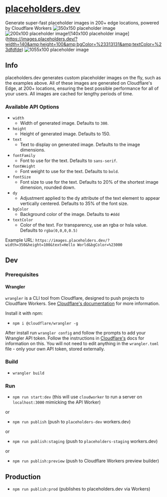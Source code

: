 # [placeholders.dev](https://placeholders.dev)
Generate super-fast placeholder images in 200+ edge locations, powered by Cloudflare Workers
![350x150 placeholder image](https://images.placeholders.dev/?width=350&amp;height=100)![200x100 placeholder image](https://images.placeholders.dev/?width=200&amp;height=100&amp;bgColor=%23000&amp;textColor=rgba(255,255,255,0.5))![140x100 placeholder image](https://images.placeholders.dev/?width=140&amp;height=100&amp;bgColor=%23313131&amp;textColor=%23dfdfde)
![1055x100 placeholder image](https://images.placeholders.dev/?width=1055&amp;height=100&amp;text=Hello%20World&amp;bgColor=%23434343&amp;textColor=%23dfdfde)


## Info

placeholders.dev generates custom placeholder images on the fly, such as the examples above. All of these images are generated on Cloudflare's Edge, at 200+ locations, ensuring the best possible performance for all of your users. All images are cached for lengthy periods of time.

### Available API Options

- `width`
	- Width of generated image. Defaults to `300`.
- `height`
	- Height of generated image. Defaults to 150.
- `text`
	- Text to display on generated image. Defaults to the image dimensions.
- `fontFamily`
	- Font to use for the text. Defaults to `sans-serif`.
- `fontWeight`
	- Font weight to use for the text. Defaults to `bold`.
- `fontSize`
	- Font size to use for the text. Defaults to 20% of the shortest image dimension, rounded down.
- `dy`
	- Adjustment applied to the dy attribute of the text element to appear vertically centered. Defaults to 35% of the font size.
- `bgColor`
	- Background color of the image. Defaults to `#ddd`
- `textColor`
	- Color of the text. For transparency, use an rgba or hsla value. Defaults to `rgba(0,0,0,0.5)`

Example URL: `https://images.placeholders.dev/?width=350&height=100&text=Hello World&bgColor=%23000`
## Dev

### Prerequisites

#### Wrangler
`wrangler` is a CLI tool from Cloudflare, designed to push projects to Cloudflare Workers. See [Cloudflare's documentation](https://developers.cloudflare.com/workers/tooling/wrangler/) for more information.

Install it with npm:
- `npm i @cloudflare/wrangler -g`

After install run `wrangler config` and follow the prompts to add your Wrangler API token. Follow the instructions in [Cloudflare's](https://developers.cloudflare.com/workers/quickstart/#api-token) docs for information on this. You will not need to edit anything in the `wrangler.toml` file - only your own API token, stored externally.


### Build
- `wrangler build`

### Run

- `npm run start:dev` (this will use `cloudworker` to run a server on `localhost:3000` mimicking the API Worker)

or

- `npm run publish` (push to `placeholders-dev` workers.dev)

or

- `npm run publish:staging` (push to `placeholders-staging` workers.dev)

or

- `npm run publish:preview` (push to Cloudflare Workers preview builder)

## Production

- `npm run publish:prod` (publishes to placeholders.dev via Workers)